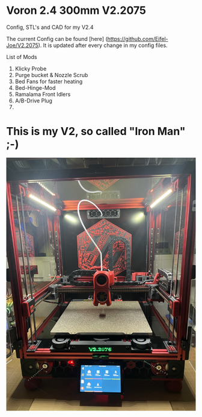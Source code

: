 # Voron 2.4 300mm V2.2075

Config, STL's and CAD for my V2.4

The current Config can be found [here] (https://github.com/Eifel-Joe/V2.2075). It is updated after every change in my config files.

List of Mods
1. Klicky Probe
2. Purge bucket & Nozzle Scrub
3. Bed Fans for faster heating
4. Bed-Hinge-Mod
5. Ramalama Front Idlers
6. A/B-Drive Plug
7. 

 # This is my V2, so called "Iron Man" ;-)
 
 ![My V2](https://github.com/Eifel-Joe/Voron-2.4-300mm/blob/master/Images/V22075.jpg?raw=true)